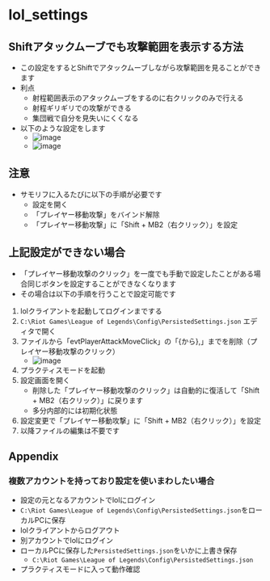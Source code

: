 # lol_settings

## Shiftアタックムーブでも攻撃範囲を表示する方法
- この設定をするとShiftでアタックムーブしながら攻撃範囲を見ることができます
- 利点
    - 射程範囲表示のアタックムーブをするのに右クリックのみで行える
    - 射程ギリギリでの攻撃ができる
    - 集団戦で自分を見失いにくくなる
- 以下のような設定をします
    - ![image](https://github.com/user-attachments/assets/e87e3b71-158f-4ce3-8712-97a4f413caa5)
    - ![image](https://github.com/user-attachments/assets/616cf9d0-0fde-466d-b717-6213bf1a7189)

## 注意
- サモリフに入るたびに以下の手順が必要です
    - 設定を開く
    - 「プレイヤー移動攻撃」をバインド解除
    - 「プレイヤー移動攻撃」に「Shift + MB2（右クリック）」を設定

## 上記設定ができない場合
- 「プレイヤー移動攻撃のクリック」を一度でも手動で設定したことがある場合同じボタンを設定することができなくなります
- その場合は以下の手順を行うことで設定可能です
1. lolクライアントを起動してログインまでする
2. `C:\Riot Games\League of Legends\Config\PersistedSettings.json` エディタで開く
3. ファイルから「evtPlayerAttackMoveClick」の「{から},」までを削除（プレイヤー移動攻撃のクリック）
    - ![image](https://github.com/user-attachments/assets/f7230765-6214-4b26-bae1-8ac24640b1d4)
4. プラクティスモードを起動
5. 設定画面を開く
    - 削除した「プレイヤー移動攻撃のクリック」は自動的に復活して「Shift + MB2（右クリック）」に戻ります
    - 多分内部的には初期化状態
6. 設定変更で「プレイヤー移動攻撃」に「Shift + MB2（右クリック）」を設定
7. 以降ファイルの編集は不要です

## Appendix

### 複数アカウントを持っており設定を使いまわしたい場合
- 設定の元となるアカウントでlolにログイン
- `C:\Riot Games\League of Legends\Config\PersistedSettings.json`をローカルPCに保存
- lolクライアントからログアウト
- 別アカウントでlolにログイン
- ローカルPCに保存した`PersistedSettings.json`をいかに上書き保存
    - `C:\Riot Games\League of Legends\Config\PersistedSettings.json`
- プラクティスモードに入って動作確認

